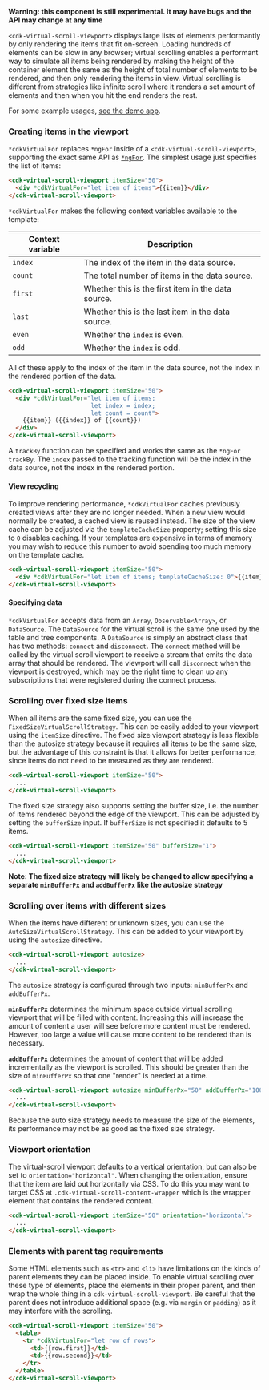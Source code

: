 **Warning: this component is still experimental. It may have bugs and the API may change at any
time**

`<cdk-virtual-scroll-viewport>` displays large lists of elements performantly by only
rendering the items that fit on-screen. Loading hundreds of elements can be slow in any browser;
virtual scrolling enables a performant way to simulate all items being rendered by making the
height of the container element the same as the height of total number of elements to be rendered,
and then only rendering the items in view. Virtual scrolling is different from strategies like
infinite scroll where it renders a set amount of elements and then when you hit the end renders the
rest.

<!-- TODO(mmalerba): Add embedded examples once this is available in @angular/cdk -->
For some example usages, 
[see the demo app](https://github.com/angular/material2/tree/master/src/demo-app/virtual-scroll).

### Creating items in the viewport
`*cdkVirtualFor` replaces `*ngFor` inside of a `<cdk-virtual-scroll-viewport>`, supporting the exact
same API as [`*ngFor`](https://angular.io/api/common/NgForOf).
The simplest usage just specifies the list of items:

```html
<cdk-virtual-scroll-viewport itemSize="50">
  <div *cdkVirtualFor="let item of items">{{item}}</div>
</cdk-virtual-scroll-viewport>
```

`*cdkVirtualFor` makes the following context variables available to the template:

| Context variable | Description                                        |
|------------------|----------------------------------------------------|
| `index`          | The index of the item in the data source.          |
| `count`          | The total number of items in the data source.      |
| `first`          | Whether this is the first item in the data source. |
| `last`           | Whether this is the last item in the data source.  |
| `even`           | Whether the `index` is even.                       |
| `odd`            | Whether the `index` is odd.                        |

All of these apply to the index of the item in the data source, not the index in the rendered
portion of the data.

```html
<cdk-virtual-scroll-viewport itemSize="50">
  <div *cdkVirtualFor="let item of items;
                       let index = index;
                       let count = count">
    {{item}} ({{index}} of {{count}})
  </div>
</cdk-virtual-scroll-viewport>
```

A `trackBy` function can be specified and works the same as the `*ngFor` `trackBy`. The `index`
passed to the tracking function will be the index in the data source, not the index in the rendered
portion.

#### View recycling
To improve rendering performance, `*cdkVirtualFor` caches previously created views after
they are no longer needed. When a new view would normally be created, a cached view
is reused instead. The size of the view cache can be adjusted via the `templateCacheSize`
property; setting this size to `0` disables caching. If your templates are expensive in terms of
memory you may wish to reduce this number to avoid spending too much memory on the template cache.

```html
<cdk-virtual-scroll-viewport itemSize="50">
  <div *cdkVirtualFor="let item of items; templateCacheSize: 0">{{item}}</div>
</cdk-virtual-scroll-viewport>
```

#### Specifying data
`*cdkVirtualFor` accepts data from an `Array`, `Observable<Array>`, or `DataSource`. The
`DataSource` for the virtual scroll is the same one used by the table and tree components. A
`DataSource` is simply an abstract class that has two methods: `connect` and `disconnect`. The
`connect` method will be called by the virtual scroll viewport to receive a stream that emits the
data array that should be rendered. The viewport will call `disconnect` when the viewport is
destroyed, which may be the right time to clean up any subscriptions that were registered during the
connect process.

### Scrolling over fixed size items
When all items are the same fixed size, you can use the `FixedSizeVirtualScrollStrategy`. This can
be easily added to your viewport using the `itemSize` directive. The fixed size viewport strategy is
less flexible than the autosize strategy because it requires all items to be the same size, but the
advantage of this constraint is that it allows for better performance, since items do not need to be
measured as they are rendered. 

```html
<cdk-virtual-scroll-viewport itemSize="50">
  ...
</cdk-virtual-scroll-viewport>
```

The fixed size strategy also supports setting the buffer size, i.e. the number of items rendered
beyond the edge of the viewport. This can be adjusted by setting the `bufferSize` input. If
`bufferSize` is not specified it defaults to 5 items.

```html
<cdk-virtual-scroll-viewport itemSize="50" bufferSize="1">
  ...
</cdk-virtual-scroll-viewport>
```

**Note: The fixed size strategy will likely be changed to allow specifying a separate
`minBufferPx` and `addBufferPx` like the autosize strategy**

### Scrolling over items with different sizes
When the items have different or unknown sizes, you can use the `AutoSizeVirtualScrollStrategy`.
This can be added to your viewport by using the `autosize` directive.

```html
<cdk-virtual-scroll-viewport autosize>
  ...
</cdk-virtual-scroll-viewport>
```

The `autosize` strategy is configured through two inputs: `minBufferPx` and `addBufferPx`.

**`minBufferPx`** determines the minimum space outside virtual scrolling viewport that will be
filled with content. Increasing this will increase the amount of content a user will see before more
content must be rendered. However, too large a value will cause more content to be rendered than is
necessary.

**`addBufferPx`** determines the amount of content that will be added incrementally as the viewport
is scrolled. This should be greater than the size of `minBufferPx` so that one "render" is needed at
a time.

```html
<cdk-virtual-scroll-viewport autosize minBufferPx="50" addBufferPx="100">
  ...
</cdk-virtual-scroll-viewport>
```

Because the auto size strategy needs to measure the size of the elements, its performance may not
be as good as the fixed size strategy. 

### Viewport orientation
The virtual-scroll viewport defaults to a vertical orientation, but can also be set to
`orientation="horizontal"`. When changing the orientation, ensure that the item are laid
out horizontally via CSS. To do this you may want to target CSS at
`.cdk-virtual-scroll-content-wrapper` which is the wrapper element that contains the rendered
content.

```html
<cdk-virtual-scroll-viewport itemSize="50" orientation="horizontal">
  ...
</cdk-virtual-scroll-viewport>
```

### Elements with parent tag requirements
Some HTML elements such as `<tr>` and `<li>` have limitations on the kinds of parent elements they
can be placed inside. To enable virtual scrolling over these type of elements, place the elements in
their proper parent, and then wrap the whole thing in a `cdk-virtual-scroll-viewport`. Be careful
that the parent does not introduce additional space (e.g. via `margin` or `padding`) as it may
interfere with the scrolling.

```html
<cdk-virtual-scroll-viewport itemSize="50">
  <table>
    <tr *cdkVirtualFor="let row of rows">
      <td>{{row.first}}</td>
      <td>{{row.second}}</td>
    </tr>
  </table>
</cdk-virtual-scroll-viewport>
```
